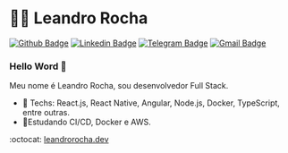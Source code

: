 # :man_technologist: Leandro Rocha

[![Github Badge](https://img.shields.io/badge/-Github-000?style=flat-square&logo=Github&logoColor=white&link=https://github.com/leandroprog)](https://github.com/leandroprog)
[![Linkedin Badge](https://img.shields.io/badge/-LinkedIn-blue?style=flat-square&logo=Linkedin&logoColor=white&link=leandro-rocha-41289664/)](https://www.linkedin.com/in/leandro-rocha-41289664/)
[![Telegram Badge](https://img.shields.io/badge/-Telegram-1ca0f1?style=flat-square&labelColor=1ca0f1&logo=telegram&logoColor=white&link=https://t.me/Leandro_Rocha_Dev)](https://t.me/Leandro_Rocha_Dev)
[![Gmail Badge](https://img.shields.io/badge/-Gmail-c14438?style=flat-square&logo=Gmail&logoColor=white&link=mailto:prog.leandro@gmail.com)](mailto:prog.leandro@gmail.com)

### Hello Word 👋

Meu nome é Leandro Rocha, sou desenvolvedor Full Stack.

- 🔭 Techs: React.js, React Native, Angular, Node.js, Docker, TypeScript, entre outras.
- 🌱Estudando CI/CD, Docker e AWS.

:octocat: [leandrorocha.dev](https://leandrorocha.dev)

